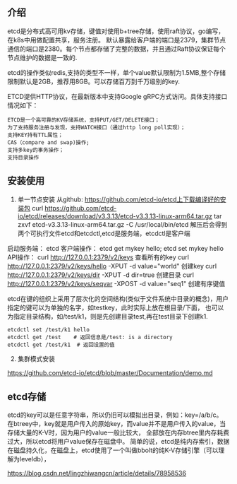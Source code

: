 ## 介绍
etcd是分布式高可用kv存储，键值对使用b+tree存储，使用raft协议，go编写，在k8s中用做配置共享，服务注册。
默认暴露给客户端的端口是2379，集群节点通信的端口是2380。每个节点都存储了完整的数据，并且通过Raft协议保证每个节点维护的数据是一致的.

etcd的操作类似redis,支持的类型不一样，单个value默认限制为1.5MB,整个存储限制默认是2GB，推荐用8GB。可以存储百万到千万级别的key.

ETCD提供HTTP协议，在最新版本中支持Google gRPC方式访问。具体支持接口情况如下：

    ETCD是一个高可靠的KV存储系统，支持PUT/GET/DELETE接口；
    为了支持服务注册与发现，支持WATCH接口（通过http long poll实现）；
    支持KEY持有TTL属性；
    CAS（compare and swap)操作;
    支持多key的事务操作；
    支持目录操作


## 安装使用

1. 单一节点安装
从github: https://github.com/etcd-io/etcd上下载编译好的安装包 
curl https://github.com/etcd-io/etcd/releases/download/v3.3.13/etcd-v3.3.13-linux-arm64.tar.gz
tar zxvf etcd-v3.3.13-linux-arm64.tar.gz -C /usr/local/bin/etcd
解压后会得到两个可执行文件etcd和etcdctl,etcd是服务端，etcdctl是客户端

启动服务端： etcd
客户端操作： etcd get mykey hello; etcd set mykey hello
API操作：
   curl http://127.0.0.1:2379/v2/keys     查看所有的key
   curl http://127.0.0.1:2379/v2/keys/hello -XPUT -d value="world"  创建key
   curl http://127.0.0.1:2379/v2/keys/dir -XPUT -d dir=true    创建目录
   curl http://127.0.0.1:2379/v2/keys/seqvar -XPOST -d value="seq1"  创建有序键值


etcd在键的组织上采用了层次化的空间结构(类似于文件系统中目录的概念)，用户指定的键可以为单独的名字，如testkey，此时实际上放在根目录/下面，
也可以为指定目录结构，如/test/k1，则是先创建目录test,再在test目录下创建k1. 

    etcdctl set /test/k1 hello
    etcdctl get /test    # 返回信息是/test: is a directory
    etcdctl get /test/k1  # 返回设置的值
    
2. 集群模式安装

https://github.com/etcd-io/etcd/blob/master/Documentation/demo.md


## etcd存储
etcd的key可以是任意字符串，所以仍旧可以模拟出目录，例如：key=/a/b/c。
在btreey中，key就是用户传入的原始key，而value并不是用户传入的value，当存储大量的K-V时，因为用户的value一般比较大，
全部放在内存btree里内存耗费过大，所以etcd将用户value保存在磁盘中。
简单的说，etcd是纯内存索引，数据在磁盘持久化，在磁盘上，etcd使用了一个叫做bbolt的纯K-V存储引擎（可以理解为leveldb），

<Etcd V3> https://blog.csdn.net/lingzhiwangcn/article/details/78958536 
